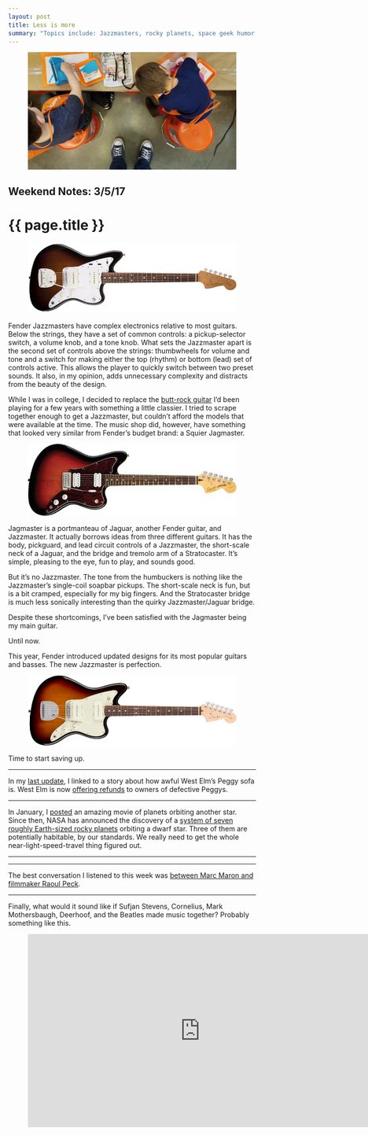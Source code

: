 ```yaml
---
layout: post
title: Less is more
summary: "Topics include: Jazzmasters, rocky planets, space geek humor, a thoughtful conversation, and a highly-addictive song."
---
```


<figure class="wide">
  <img src="/img/medium/1*Aws99CWzPMXz0H9EDfX3WA.jpeg">
</figure>

<h2 class="kicker">Weekend Notes: 3/5/17</h2>

# {{ page.title }}

<figure>
  <img src="/img/medium/1*69rG3YUCwGwr2V1-7N6WOQ.jpeg">
</figure>

Fender Jazzmasters have complex electronics relative to most guitars. Below the strings, they have a set of common controls: a pickup-selector switch, a volume knob, and a tone knob. What sets the Jazzmaster apart is the second set of controls above the strings: thumbwheels for volume and tone and a switch for making either the top (rhythm) or bottom (lead) set of controls active. This allows the player to quickly switch between two preset sounds. It also, in my opinion, adds unnecessary complexity and distracts from the beauty of the design.

While I was in college, I decided to replace the <a href="https://en.wikipedia.org/wiki/Ibanez_RG">butt-rock guitar</a> I’d been playing for a few years with something a little classier. I tried to scrape together enough to get a Jazzmaster, but couldn’t afford the models that were available at the time. The music shop did, however, have something that looked very similar from Fender’s budget brand: a Squier Jagmaster.

<figure>
  <img src="/img/medium/1*J95C3-hzvcmebZVKiEKDAA.jpeg">
</figure>

Jagmaster is a portmanteau of Jaguar, another Fender guitar, and Jazzmaster. It actually borrows ideas from three different guitars. It has the body, pickguard, and lead circuit controls of a Jazzmaster, the short-scale neck of a Jaguar, and the bridge and tremolo arm of a Stratocaster. It’s simple, pleasing to the eye, fun to play, and sounds good.

But it’s no Jazzmaster. The tone from the humbuckers is nothing like the Jazzmaster’s single-coil soapbar pickups. The short-scale neck is fun, but is a bit cramped, especially for my big fingers. And the Stratocaster bridge is much less sonically interesting than the quirky Jazzmaster/Jaguar bridge.

Despite these shortcomings, I’ve been satisfied&nbsp;with the Jagmaster being my main guitar.

Until now.

This year, Fender introduced updated designs for its most popular guitars and basses. The new Jazzmaster is perfection.

<figure>
  <img src="/img/medium/1*ka8oxKgUAnPR7ajKF87S1A.jpeg">
</figure>

Time to start saving up.

<hr>

In my <a href="/2017/02/20/tabasco/">last update</a>, I linked to a story about how awful West Elm’s Peggy sofa is. West Elm is now <a href="https://theawl.com/how-to-get-a-free-couch-4c5c47c9ff57#.bkxvz68g9">offering refunds</a> to owners of defective Peggys.

<hr>

In January, I <a href="/2017/01/27/attention/">posted</a> an amazing movie of planets orbiting another star. Since then, NASA has announced the discovery of a <a href="https://medium.com/starts-with-a-bang/seven-planets-including-three-habitable-ones-found-around-ultra-cool-dwarf-star-7f0de6ddec5a">system of seven roughly Earth-sized rocky planets</a> orbiting a dwarf star. Three of them are potentially habitable, by our standards. We really need to get the whole near-light-speed-travel thing figured out.

<hr>

<figure>
  <blockquote class="twitter-tweet"><a href="https://twitter.com/GirlForScience/status/836861115116171264"></a></blockquote>
  <script async="" src="https://platform.twitter.com/widgets.js" charset="utf-8"></script>
</figure>

<hr>

The best conversation I listened to this week was <a href="http://www.wtfpod.com/podcast/episode-789-raoul-peck">between Marc Maron and filmmaker Raoul Peck</a>.

<hr>

Finally, what would it sound like if Sufjan Stevens, Cornelius, Mark Mothersbaugh, Deerhoof, and the Beatles made music together? Probably something like this.

<figure>
  <div class="video-container">
    <iframe src="https://www.youtube.com/embed/XYx-a79MhX8?rel=0" scrolling="no" width="700" height="393" frameborder="0"></iframe>
  </div>
</figure>
